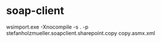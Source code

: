 soap-client
===========

wsimport.exe -Xnocompile -s . -p stefanholzmueller.soapclient.sharepoint.copy copy.asmx.xml
